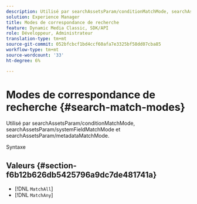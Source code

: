 ```yaml
---
description: Utilisé par searchAssetsParam/conditionMatchMode, searchAssetsParam/systemFieldMatchMode et searchAssetsParam/metadataMatchMode.
solution: Experience Manager
title: Modes de correspondance de recherche
feature: Dynamic Media Classic, SDK/API
role: Développeur, Administrateur
translation-type: tm+mt
source-git-commit: 052bfcbcf1bd4ccf60afa7e3325bf58dd07cba85
workflow-type: tm+mt
source-wordcount: '33'
ht-degree: 6%

---
```



# Modes de correspondance de recherche {#search-match-modes}

Utilisé par searchAssetsParam/conditionMatchMode, searchAssetsParam/systemFieldMatchMode et searchAssetsParam/metadataMatchMode.

Syntaxe

## Valeurs {#section-f6b12b626db5425796a9dc7de481741a}

* [!DNL `MatchAll`]
* [!DNL `MatchAny`]

